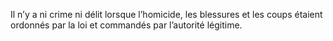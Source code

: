 Il n’y a ni crime ni délit lorsque l’homicide, les blessures et les coups étaient ordonnés par la loi et commandés par l’autorité légitime.